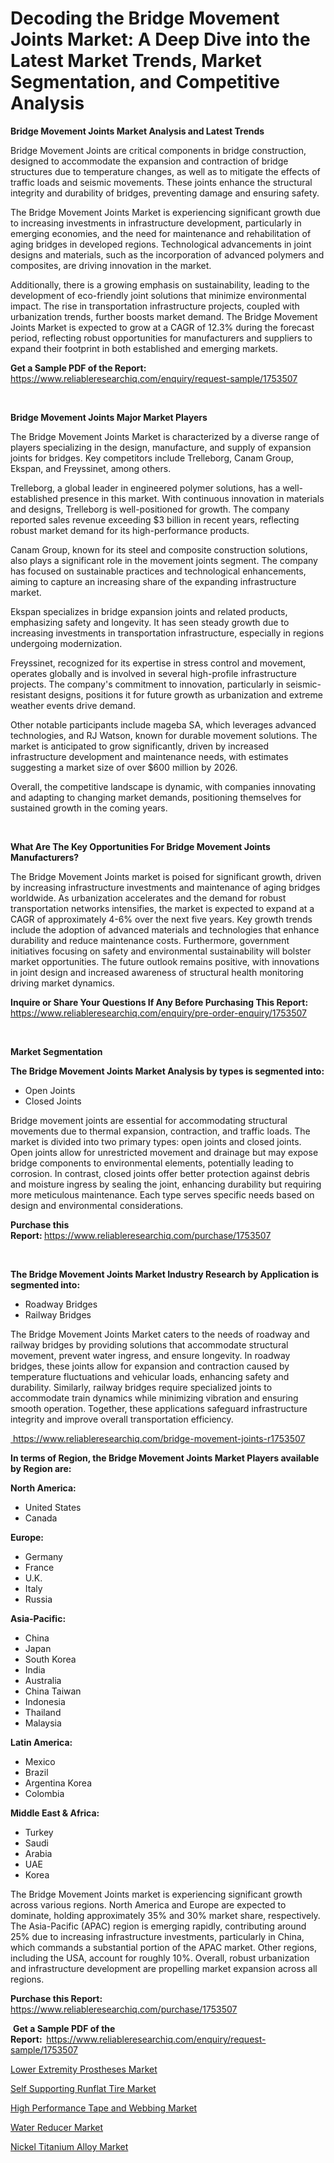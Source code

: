 <p><h1>Decoding the Bridge Movement Joints Market: A Deep Dive into the Latest Market Trends, Market Segmentation, and Competitive Analysis</h1></p><p><strong>Bridge Movement Joints Market Analysis and Latest Trends</strong></p>
<p><p>Bridge Movement Joints are critical components in bridge construction, designed to accommodate the expansion and contraction of bridge structures due to temperature changes, as well as to mitigate the effects of traffic loads and seismic movements. These joints enhance the structural integrity and durability of bridges, preventing damage and ensuring safety.</p><p>The Bridge Movement Joints Market is experiencing significant growth due to increasing investments in infrastructure development, particularly in emerging economies, and the need for maintenance and rehabilitation of aging bridges in developed regions. Technological advancements in joint designs and materials, such as the incorporation of advanced polymers and composites, are driving innovation in the market.</p><p>Additionally, there is a growing emphasis on sustainability, leading to the development of eco-friendly joint solutions that minimize environmental impact. The rise in transportation infrastructure projects, coupled with urbanization trends, further boosts market demand. The Bridge Movement Joints Market is expected to grow at a CAGR of 12.3% during the forecast period, reflecting robust opportunities for manufacturers and suppliers to expand their footprint in both established and emerging markets.</p></p>
<p><strong>Get a Sample PDF of the Report:&nbsp;</strong> <a href="https://www.reliableresearchiq.com/enquiry/request-sample/1753507?utm_campaign=123&utm_medium=2&utm_source=Github&utm_content=ia&utm_term=10112024&utm_id=bridge-movement-joints">https://www.reliableresearchiq.com/enquiry/request-sample/1753507</a></p>
<p>&nbsp;</p>
<p><strong>Bridge Movement Joints Major Market Players</strong></p>
<p><p>The Bridge Movement Joints Market is characterized by a diverse range of players specializing in the design, manufacture, and supply of expansion joints for bridges. Key competitors include Trelleborg, Canam Group, Ekspan, and Freyssinet, among others.</p><p>Trelleborg, a global leader in engineered polymer solutions, has a well-established presence in this market. With continuous innovation in materials and designs, Trelleborg is well-positioned for growth. The company reported sales revenue exceeding $3 billion in recent years, reflecting robust market demand for its high-performance products.</p><p>Canam Group, known for its steel and composite construction solutions, also plays a significant role in the movement joints segment. The company has focused on sustainable practices and technological enhancements, aiming to capture an increasing share of the expanding infrastructure market.</p><p>Ekspan specializes in bridge expansion joints and related products, emphasizing safety and longevity. It has seen steady growth due to increasing investments in transportation infrastructure, especially in regions undergoing modernization.</p><p>Freyssinet, recognized for its expertise in stress control and movement, operates globally and is involved in several high-profile infrastructure projects. The company's commitment to innovation, particularly in seismic-resistant designs, positions it for future growth as urbanization and extreme weather events drive demand.</p><p>Other notable participants include mageba SA, which leverages advanced technologies, and RJ Watson, known for durable movement solutions. The market is anticipated to grow significantly, driven by increased infrastructure development and maintenance needs, with estimates suggesting a market size of over $600 million by 2026.</p><p>Overall, the competitive landscape is dynamic, with companies innovating and adapting to changing market demands, positioning themselves for sustained growth in the coming years.</p></p>
<p>&nbsp;</p>
<p><strong>What Are The Key Opportunities For Bridge Movement Joints Manufacturers?</strong></p>
<p><p>The Bridge Movement Joints market is poised for significant growth, driven by increasing infrastructure investments and maintenance of aging bridges worldwide. As urbanization accelerates and the demand for robust transportation networks intensifies, the market is expected to expand at a CAGR of approximately 4-6% over the next five years. Key growth trends include the adoption of advanced materials and technologies that enhance durability and reduce maintenance costs. Furthermore, government initiatives focusing on safety and environmental sustainability will bolster market opportunities. The future outlook remains positive, with innovations in joint design and increased awareness of structural health monitoring driving market dynamics.</p></p>
<p><strong>Inquire or Share Your Questions If Any Before Purchasing This Report:</strong> <a href="https://www.reliableresearchiq.com/enquiry/pre-order-enquiry/1753507?utm_campaign=123&utm_medium=2&utm_source=Github&utm_content=ia&utm_term=10112024&utm_id=bridge-movement-joints">https://www.reliableresearchiq.com/enquiry/pre-order-enquiry/1753507</a></p>
<p>&nbsp;</p>
<p><strong>Market Segmentation</strong></p>
<p><strong>The Bridge Movement Joints Market Analysis by types is segmented into:</strong></p>
<p><ul><li>Open Joints</li><li>Closed Joints</li></ul></p>
<p><p>Bridge movement joints are essential for accommodating structural movements due to thermal expansion, contraction, and traffic loads. The market is divided into two primary types: open joints and closed joints. Open joints allow for unrestricted movement and drainage but may expose bridge components to environmental elements, potentially leading to corrosion. In contrast, closed joints offer better protection against debris and moisture ingress by sealing the joint, enhancing durability but requiring more meticulous maintenance. Each type serves specific needs based on design and environmental considerations.</p></p>
<p><strong>Purchase this Report:&nbsp;</strong><a href="https://www.reliableresearchiq.com/purchase/1753507?utm_campaign=123&utm_medium=2&utm_source=Github&utm_content=ia&utm_term=10112024&utm_id=bridge-movement-joints">https://www.reliableresearchiq.com/purchase/1753507</a></p>
<p>&nbsp;</p>
<p><strong>The Bridge Movement Joints Market Industry Research by Application is segmented into:</strong></p>
<p><ul><li>Roadway Bridges</li><li>Railway Bridges</li></ul></p>
<p><p>The Bridge Movement Joints Market caters to the needs of roadway and railway bridges by providing solutions that accommodate structural movement, prevent water ingress, and ensure longevity. In roadway bridges, these joints allow for expansion and contraction caused by temperature fluctuations and vehicular loads, enhancing safety and durability. Similarly, railway bridges require specialized joints to accommodate train dynamics while minimizing vibration and ensuring smooth operation. Together, these applications safeguard infrastructure integrity and improve overall transportation efficiency.</p></p>
<p><a href="https://www.reliableresearchiq.com/bridge-movement-joints-r1753507?utm_campaign=123&utm_medium=2&utm_source=Github&utm_content=ia&utm_term=10112024&utm_id=bridge-movement-joints">&nbsp;https://www.reliableresearchiq.com/bridge-movement-joints-r1753507</a></p>
<p><strong>In terms of Region, the Bridge Movement Joints Market Players available by Region are:</strong></p>
<p>
    <p> <strong> North America: </strong>
        <ul>
            <li>United States</li>
            <li>Canada</li>
        </ul>
        </p> 
    <p> <strong> Europe: </strong>
        <ul>
            <li>Germany</li>
            <li>France</li>
            <li>U.K.</li>
            <li>Italy</li>
            <li>Russia</li>
        </ul>
        </p> 
    <p> <strong> Asia-Pacific: </strong>
        <ul>
            <li>China</li>
            <li>Japan</li>
            <li>South Korea</li>
            <li>India</li>
            <li>Australia</li>
            <li>China Taiwan</li>
            <li>Indonesia</li>
            <li>Thailand</li>
            <li>Malaysia</li>
        </ul>
        </p> 
    <p> <strong> Latin America: </strong>
        <ul>
            <li>Mexico</li>
            <li>Brazil</li>
            <li>Argentina Korea</li>
            <li>Colombia</li>
        </ul>
        </p> 
    <p> <strong> Middle East & Africa: </strong>
        <ul>
            <li>Turkey</li>
            <li>Saudi</li>
            <li>Arabia</li>
            <li>UAE</li>
            <li>Korea</li>
        </ul>
    </p>
    </p>
<p><p>The Bridge Movement Joints market is experiencing significant growth across various regions. North America and Europe are expected to dominate, holding approximately 35% and 30% market share, respectively. The Asia-Pacific (APAC) region is emerging rapidly, contributing around 25% due to increasing infrastructure investments, particularly in China, which commands a substantial portion of the APAC market. Other regions, including the USA, account for roughly 10%. Overall, robust urbanization and infrastructure development are propelling market expansion across all regions.</p></p>
<p><strong>Purchase this Report: </strong><a href="https://www.reliableresearchiq.com/purchase/1753507?utm_campaign=123&utm_medium=2&utm_source=Github&utm_content=ia&utm_term=10112024&utm_id=bridge-movement-joints">https://www.reliableresearchiq.com/purchase/1753507</a></p>
<p>&nbsp;<strong>Get a Sample PDF of the Report:&nbsp;&nbsp;</strong><a href="https://www.reliableresearchiq.com/enquiry/request-sample/1753507?utm_campaign=123&utm_medium=2&utm_source=Github&utm_content=ia&utm_term=10112024&utm_id=bridge-movement-joints">https://www.reliableresearchiq.com/enquiry/request-sample/1753507</a></p>
<p><strong></strong></p>
<p><p><a href="https://issuu.com/reportprime-2/docs/lower-extremity-prostheses-market-s_5d9d6174e77ed1?utm_campaign=123&utm_medium=2&utm_source=Github&utm_content=ia&utm_term=10112024&utm_id=bridge-movement-joints">Lower Extremity Prostheses Market</a></p><p><a href="https://www.linkedin.com/pulse/self-supporting-runflat-tire-market-regional-outlook-db66c?utm_campaign=123&utm_medium=2&utm_source=Github&utm_content=ia&utm_term=10112024&utm_id=bridge-movement-joints">Self Supporting Runflat Tire Market</a></p><p><a href="https://issuu.com/reportprime-2/docs/high-performance-tape-and-webbing-m_4c2d58811f5722?utm_campaign=123&utm_medium=2&utm_source=Github&utm_content=ia&utm_term=10112024&utm_id=bridge-movement-joints">High Performance Tape and Webbing Market</a></p><p><a href="https://github.com/angilaguardtd7/Market-Research-Report-List-1/blob/main/water-reducer-market.md?utm_campaign=123&utm_medium=2&utm_source=Github&utm_content=ia&utm_term=10112024&utm_id=bridge-movement-joints">Water Reducer Market</a></p><p><a href="https://github.com/padencrooks0o/Market-Research-Report-List-1/blob/main/nickel-titanium-alloy-market.md?utm_campaign=123&utm_medium=2&utm_source=Github&utm_content=ia&utm_term=10112024&utm_id=bridge-movement-joints">Nickel Titanium Alloy Market</a></p></p>